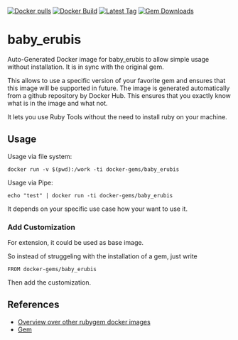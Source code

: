 [![Docker pulls](https://img.shields.io/docker/pulls/rubygem/baby_erubis.svg)](https://hub.docker.com/r/rubygem/baby_erubis/)
[![Docker Build](https://img.shields.io/docker/automated/rubygem/baby_erubis.svg)](https://hub.docker.com/r/rubygem/baby_erubis/)
[![Latest Tag](https://img.shields.io/github/tag/docker-rubygem/baby_erubis.svg)](https://hub.docker.com/r/rubygem/baby_erubis/)
[![Gem Downloads](https://img.shields.io/gem/dt/baby_erubis.svg)](https://rubygems.org/gems/baby_erubis/)
# baby_erubis

Auto-Generated Docker image for baby_erubis to allow simple usage without installation.
It is in sync with the original gem.

This allows to use a specific version of your favorite gem and ensures that this image will be supported in future.
The image is generated automatically from a github repository by Docker Hub.
This ensures that you exactly know what is in the image and what not.

It lets you use Ruby Tools without the need to install ruby on your machine.

## Usage

Usage via file system:

`docker run -v $(pwd):/work -ti docker-gems/baby_erubis`

Usage via Pipe:

`echo "test" | docker run -ti docker-gems/baby_erubis`

It depends on your specific use case how your want to use it.

### Add Customization

For extension, it could be used as base image.

So instead of struggeling with the installation of a gem, just write

`FROM docker-gems/baby_erubis`

Then add the customization.

## References

 - [Overview over other rubygem docker images](https://github.com/thinkbot/docker-rubygem)
 - [Gem](https://rubygems.org/gems/baby_erubis/)
